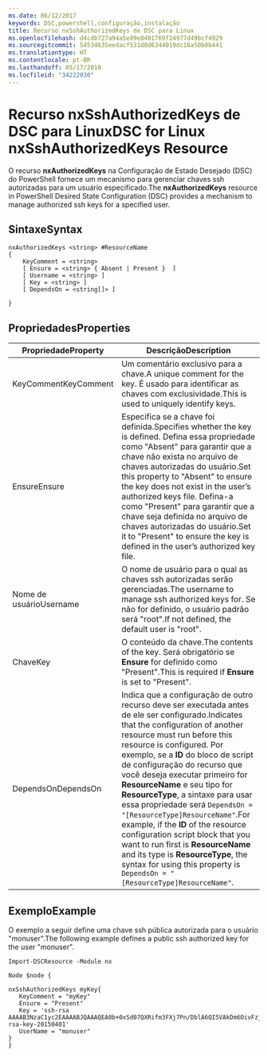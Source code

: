```yaml
---
ms.date: 06/12/2017
keywords: DSC,powershell,configuração,instalação
title: Recurso nxSshAuthorizedKeys de DSC para Linux
ms.openlocfilehash: d4cdb727a94a5e89e8401769f24977d49bcf4929
ms.sourcegitcommit: 54534635eedacf531d8d6344019dc16a50b8b441
ms.translationtype: HT
ms.contentlocale: pt-BR
ms.lasthandoff: 05/17/2018
ms.locfileid: "34222030"
---
```

# <a name="dsc-for-linux-nxsshauthorizedkeys-resource"></a><span data-ttu-id="404a5-103">Recurso nxSshAuthorizedKeys de DSC para Linux</span><span class="sxs-lookup"><span data-stu-id="404a5-103">DSC for Linux nxSshAuthorizedKeys Resource</span></span>

<span data-ttu-id="404a5-104">O recurso **nxAuthorizedKeys** na Configuração de Estado Desejado (DSC) do PowerShell fornece um mecanismo para gerenciar chaves ssh autorizadas para um usuário especificado.</span><span class="sxs-lookup"><span data-stu-id="404a5-104">The **nxAuthorizedKeys** resource in PowerShell Desired State Configuration (DSC) provides a mechanism to manage authorized ssh keys for a specified user.</span></span>

## <a name="syntax"></a><span data-ttu-id="404a5-105">Sintaxe</span><span class="sxs-lookup"><span data-stu-id="404a5-105">Syntax</span></span>

```
nxAuthorizedKeys <string> #ResourceName
{
    KeyComment = <string>
    [ Ensure = <string> { Absent | Present }  ]
    [ Username = <string> ]
    [ Key = <string> ]
    [ DependsOn = <string[]> ]

}
```

## <a name="properties"></a><span data-ttu-id="404a5-106">Propriedades</span><span class="sxs-lookup"><span data-stu-id="404a5-106">Properties</span></span>

|  <span data-ttu-id="404a5-107">Propriedade</span><span class="sxs-lookup"><span data-stu-id="404a5-107">Property</span></span> |  <span data-ttu-id="404a5-108">Descrição</span><span class="sxs-lookup"><span data-stu-id="404a5-108">Description</span></span> |
|---|---|
| <span data-ttu-id="404a5-109">KeyComment</span><span class="sxs-lookup"><span data-stu-id="404a5-109">KeyComment</span></span>| <span data-ttu-id="404a5-110">Um comentário exclusivo para a chave.</span><span class="sxs-lookup"><span data-stu-id="404a5-110">A unique comment for the key.</span></span> <span data-ttu-id="404a5-111">É usado para identificar as chaves com exclusividade.</span><span class="sxs-lookup"><span data-stu-id="404a5-111">This is used to uniquely identify keys.</span></span>|
| <span data-ttu-id="404a5-112">Ensure</span><span class="sxs-lookup"><span data-stu-id="404a5-112">Ensure</span></span>| <span data-ttu-id="404a5-113">Especifica se a chave foi definida.</span><span class="sxs-lookup"><span data-stu-id="404a5-113">Specifies whether the key is defined.</span></span> <span data-ttu-id="404a5-114">Defina essa propriedade como "Absent" para garantir que a chave não exista no arquivo de chaves autorizadas do usuário.</span><span class="sxs-lookup"><span data-stu-id="404a5-114">Set this property to "Absent" to ensure the key does not exist in the user’s authorized keys file.</span></span> <span data-ttu-id="404a5-115">Defina-a como "Present" para garantir que a chave seja definida no arquivo de chaves autorizadas do usuário.</span><span class="sxs-lookup"><span data-stu-id="404a5-115">Set it to "Present" to ensure the key is defined in the user’s authorized key file.</span></span>|
| <span data-ttu-id="404a5-116">Nome de usuário</span><span class="sxs-lookup"><span data-stu-id="404a5-116">Username</span></span>| <span data-ttu-id="404a5-117">O nome de usuário para o qual as chaves ssh autorizadas serão gerenciadas.</span><span class="sxs-lookup"><span data-stu-id="404a5-117">The username to manage ssh authorized keys for.</span></span> <span data-ttu-id="404a5-118">Se não for definido, o usuário padrão será "root".</span><span class="sxs-lookup"><span data-stu-id="404a5-118">If not defined, the default user is "root".</span></span>|
| <span data-ttu-id="404a5-119">Chave</span><span class="sxs-lookup"><span data-stu-id="404a5-119">Key</span></span>| <span data-ttu-id="404a5-120">O conteúdo da chave.</span><span class="sxs-lookup"><span data-stu-id="404a5-120">The contents of the key.</span></span> <span data-ttu-id="404a5-121">Será obrigatório se **Ensure** for definido como "Present".</span><span class="sxs-lookup"><span data-stu-id="404a5-121">This is required if **Ensure** is set to "Present".</span></span>|
| <span data-ttu-id="404a5-122">DependsOn</span><span class="sxs-lookup"><span data-stu-id="404a5-122">DependsOn</span></span> | <span data-ttu-id="404a5-123">Indica que a configuração de outro recurso deve ser executada antes de ele ser configurado.</span><span class="sxs-lookup"><span data-stu-id="404a5-123">Indicates that the configuration of another resource must run before this resource is configured.</span></span> <span data-ttu-id="404a5-124">Por exemplo, se a **ID** do bloco de script de configuração do recurso que você deseja executar primeiro for **ResourceName** e seu tipo for **ResourceType**, a sintaxe para usar essa propriedade será `DependsOn = "[ResourceType]ResourceName"`.</span><span class="sxs-lookup"><span data-stu-id="404a5-124">For example, if the **ID** of the resource configuration script block that you want to run first is **ResourceName** and its type is **ResourceType**, the syntax for using this property is `DependsOn = "[ResourceType]ResourceName"`.</span></span>|

## <a name="example"></a><span data-ttu-id="404a5-125">Exemplo</span><span class="sxs-lookup"><span data-stu-id="404a5-125">Example</span></span>

<span data-ttu-id="404a5-126">O exemplo a seguir define uma chave ssh pública autorizada para o usuário "monuser".</span><span class="sxs-lookup"><span data-stu-id="404a5-126">The following example defines a public ssh authorized key for the user "monuser".</span></span>

```
Import-DSCResource -Module nx

Node $node {

nxSshAuthorizedKeys myKey{
   KeyComment = "myKey"
   Ensure = "Present"
   Key = 'ssh-rsa AAAAB3NzaC1yc2EAAAABJQAAAQEA0b+0xSd07QXRifm3FXj7Pn/DblA6QI5VAkDm6OivFzj3U6qGD1VJ6AAxWPCyMl/qhtpRtxZJDu/TxD8AyZNgc8aN2CljN1hOMbBRvH2q5QPf/nCnnJRaGsrxIqZjyZdYo9ZEEzjZUuMDM5HI1LA9B99k/K6PK2Bc1NLivpu7nbtVG2tLOQs+GefsnHuetsRMwo/+c3LtwYm9M0XfkGjYVCLO4CoFuSQpvX6AB3TedUy6NZ0iuxC0kRGg1rIQTwSRcw+McLhslF0drs33fw6tYdzlLBnnzimShMuiDWiT37WqCRovRGYrGCaEFGTG2e0CN8Co8nryXkyWc6NSDNpMzw== rsa-key-20150401'
   UserName = "monuser"
}
}
```